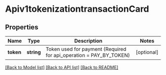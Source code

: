 # Apiv1tokenizationtransactionCard

## Properties
Name | Type | Description | Notes
------------ | ------------- | ------------- | -------------
**token** | **string** | Token used for payment (Required for api_operation &#x3D; PAY_BY_TOKEN) | [optional] 

[[Back to Model list]](../../README.md#documentation-for-models) [[Back to API list]](../../README.md#documentation-for-api-endpoints) [[Back to README]](../../README.md)

